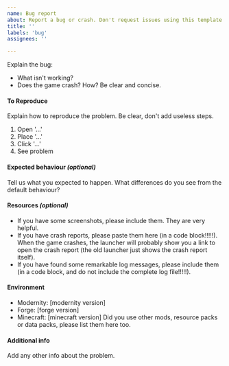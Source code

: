 ```yaml
---
name: Bug report
about: Report a bug or crash. Don't request issues using this template!
title: ''
labels: 'bug'
assignees: ''

---
```


Explain the bug:
- What isn't working?
- Does the game crash? How?
Be clear and concise.

#### To Reproduce
Explain how to reproduce the problem. Be clear, don't add useless steps.
1. Open '...'
2. Place '...'
3. Click '...'
4. See problem

#### Expected behaviour *(optional)*
Tell us what you expected to happen. What differences do you see from the default behaviour?

#### Resources *(optional)*
- If you have some screenshots, please include them. They are very helpful.
- If you have crash reports, please paste them here (in a code block!!!!!). When the game crashes, the launcher will probably show you a link to open the crash report (the old launcher just shows the crash report itself).
- If you have found some remarkable log messages, please include them (in a code block, and do not include the complete log file!!!!!).

#### Environment
- Modernity: [modernity version]
- Forge: [forge version]
- Minecraft: [minecraft version]
Did you use other mods, resource packs or data packs, please list them here too.

#### Additional info
Add any other info about the problem.
